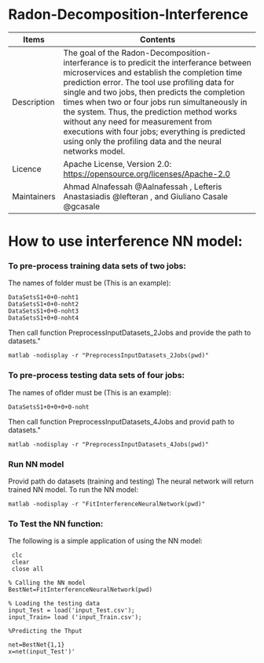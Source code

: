 # Radon-Decomposition-Interference

| Items | Contents | 
| --------------- | --------------- | 
| Description | The goal of the Radon-Decomposition-interferance is to predicit the interferance between microservices and establish the completion time prediction error. The tool use profiling data for single and two jobs, then predicts the completion times when two or four jobs run simultaneously in the system. Thus, the prediction method works without any need for measurement from executions with four jobs; everything is predicted using only the profiling data and the neural networks model. | 
| Licence | Apache License, Version 2.0: https://opensource.org/licenses/Apache-2.0  |
| Maintainers | Ahmad Alnafessah @Aalnafessah , Lefteris Anastasiadis @lefteran , and  Giuliano Casale @gcasale   |


# How to use interference NN model:

### To pre-process training data sets of two jobs:
The names of folder must be (This is an example):
```
DataSetsS1+0+0-noht1
DataSetsS1+0+0-noht2
DataSetsS1+0+0-noht3
DataSetsS1+0+0-noht4
```

Then call function PreprocessInputDatasets_2Jobs and provide the path to datasets."
```
matlab -nodisplay -r "PreprocessInputDatasets_2Jobs(pwd)"
```


### To pre-process testing data sets of four jobs:
The names of oflder must be (This is an example):
```
DataSetsS1+0+0+0+0-noht
```

Then call function PreprocessInputDatasets_4Jobs and provid path to datasets."
```
matlab -nodisplay -r "PreprocessInputDatasets_4Jobs(pwd)" 
```

### Run NN model
Provid path do datasets (training and testing) The neural network will return trained NN model. To run the NN model:
``` 
matlab -nodisplay -r "FitInterferenceNeuralNetwork(pwd)" 
```


### To Test the NN function:
The following is a simple application of using the NN model:
```
 clc
 clear
 close all

% Calling the NN model
BestNet=FitInterferenceNeuralNetwork(pwd)

% Loading the testing data
input_Test = load('input_Test.csv'); 
input_Train= load ('input_Train.csv');

%Predicting the Thput

net=BestNet{1,1}
x=net(input_Test')'
```



